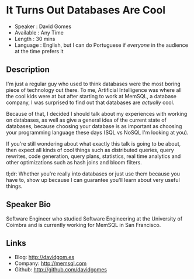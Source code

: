 It Turns Out Databases Are Cool
===============================

* Speaker   : David Gomes
* Available : Any Time
* Length    : 30 mins
* Language  : English, but I can do Portuguese if _everyone_ in the audience at the time prefers it

Description
-----------

I'm just a regular guy who used to think databases were the most boring piece of technology out there. To me, Artificial Intelligence was where all the cool kids were at but after starting to work at MemSQL, a database company, I was surprised to find out that databases are _actually_ cool.

Because of that, I decided I should talk about my experiences with working on databases, as well as give a general idea of the current state of databases, because choosing your database is as important as choosing your programming language these days (SQL vs NoSQL I'm looking at you).

If you're still wondering about what exactly this talk is going to be about, then expect all kinds of cool  things such as distributed queries, query rewrites, code generation, query plans, statistics, real time analytics and other optimizations such as hash joins and bloom filters.

tl;dr: Whether you're really into databases or just use them because you have to, show up because I can guarantee you'll learn about very useful things.

Speaker Bio
-----------
Software Engineer who studied Software Engineering at the University of Coimbra and is
currently working for MemSQL in San Francisco.

Links
-----

* Blog: http://davidgom.es
* Company: http://memsql.com
* Github: http://github.com/davidgomes
